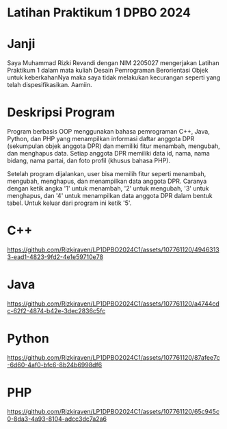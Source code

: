 # Latihan Praktikum 1 DPBO 2024
# Janji

Saya Muhammad Rizki Revandi dengan NIM 2205027 mengerjakan Latihan Praktikum 1
dalam mata kuliah Desain Pemrograman Berorientasi Objek untuk keberkahanNya maka saya tidak
melakukan kecurangan seperti yang telah dispesifikasikan. Aamiin.

# Deskripsi Program
Program berbasis OOP menggunakan bahasa pemrograman C++, Java, Python, dan PHP yang menampilkan
informasi daftar anggota DPR (sekumpulan objek anggota DPR) dan memiliki fitur menambah, mengubah,
dan menghapus data. Setiap anggota DPR memiliki data id, nama, nama bidang, nama partai,
dan foto profil (khusus bahasa PHP).

Setelah program dijalankan, user bisa memilih fitur seperti menambah, mengubah, menghapus, dan
menampilkan data anggota DPR. Caranya dengan ketik angka '1' untuk menambah, '2' untuk mengubah,
'3' untuk menghapus, dan '4' untuk menampilkan data anggota DPR dalam bentuk tabel. Untuk keluar
dari program ini ketik '5'.

# C++
https://github.com/Rizkiraven/LP1DPBO2024C1/assets/107761120/49463133-ead1-4823-9fd2-4e1e59710e78

# Java
https://github.com/Rizkiraven/LP1DPBO2024C1/assets/107761120/a4744cdc-62f2-4874-b42e-3dec2836c5fc

# Python
https://github.com/Rizkiraven/LP1DPBO2024C1/assets/107761120/87afee7c-6d60-4af0-bfc6-8b24b6998df6

# PHP
https://github.com/Rizkiraven/LP1DPBO2024C1/assets/107761120/65c945c0-8da3-4a93-8104-adcc3dc7a2a6
